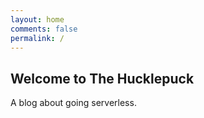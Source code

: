 ```yaml
---
layout: home
comments: false
permalink: /
---
```


## Welcome to The Hucklepuck
A blog about going serverless.
